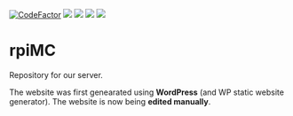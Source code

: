 [![CodeFactor](https://www.codefactor.io/repository/github/hexagoncore/rpiMC/badge)](#/)
[<img src="https://img.shields.io/github/license/HexagonCore/rpiMC">](#/)
[<img src="https://img.shields.io/github/stars/HexagonCore/rpiMC">](#/)
[<img src="https://img.shields.io/github/forks/HexagonCore/rpiMC">](#/)
[<img src="https://img.shields.io/github/issues/HexagonCore/rpiMC">](#/)

# rpiMC
Repository for our server.

The website was first genearated using **WordPress** (and WP static website generator). The website is now being **edited manually**.
